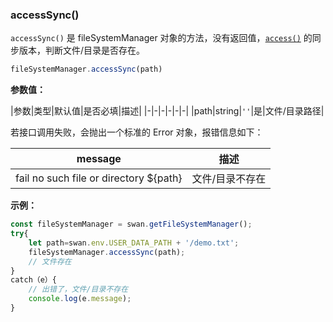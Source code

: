 ### accessSync()

`accessSync()` 是 fileSystemManager 对象的方法，没有返回值，[`access()`](#access) 的同步版本，判断文件/目录是否存在。

```js
fileSystemManager.accessSync(path)
```
**参数值：**

|参数|类型|默认值|是否必填|描述|
|-|-|-|-|-|-|
|path|string|`''`|是|文件/目录路径|

若接口调用失败，会抛出一个标准的 Error 对象，报错信息如下：

| message| 描述
|-|-|
| fail no such file or directory ${path} | 文件/目录不存在

**示例：**

```js
const fileSystemManager = swan.getFileSystemManager();
try{
    let path=swan.env.USER_DATA_PATH + '/demo.txt';
    fileSystemManager.accessSync(path);
    // 文件存在
}
catch（e）{
    // 出错了，文件/目录不存在
    console.log(e.message);
}
```